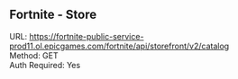 ## Fortnite - Store

URL: https://fortnite-public-service-prod11.ol.epicgames.com/fortnite/api/storefront/v2/catalog \
Method: GET \
Auth Required: Yes
